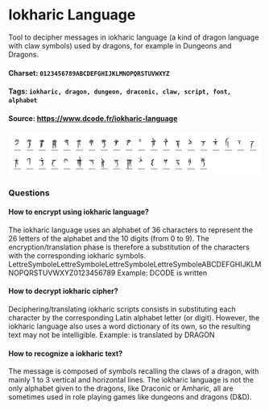 # Iokharic Language
Tool to decipher messages in iokharic language (a kind of dragon language with claw symbols) used by dragons, for example in Dungeons and Dragons.

#### Charset: `0123456789ABCDEFGHIJKLMNOPQRSTUVWXYZ`

#### Tags: `iokharic, dragon, dungeon, draconic, claw, script, font, alphabet`

#### Source: https://www.dcode.fr/iokharic-language

![combined](./combined.png)

### Questions

#### How to encrypt using iokharic language?
The iokharic language uses an alphabet of 36 characters to represent the 26 letters of the alphabet and the 10 digits (from 0 to 9). The encryption/translation phase is therefore a substitution of the characters with the corresponding iokharic symbols. LettreSymboleLettreSymboleLettreSymboleLettreSymboleABCDEFGHIJKLMNOPQRSTUVWXYZ0123456789 Example: DCODE is written

#### How to decrypt iokharic cipher?
Deciphering/translating iokharic scripts consists in substituting each character by the corresponding Latin alphabet letter (or digit). However, the iokharic language also uses a word dictionary of its own, so the resulting text may not be intelligible. Example:  is translated by DRAGON

#### How to recognize a iokharic text?
The message is composed of symbols recalling the claws of a dragon, with mainly 1 to 3 vertical and horizontal lines. The iokharic language is not the only alphabet given to the dragons, like Draconic or Amharic, all are sometimes used in role playing games like dungeons and dragons (D&D).

